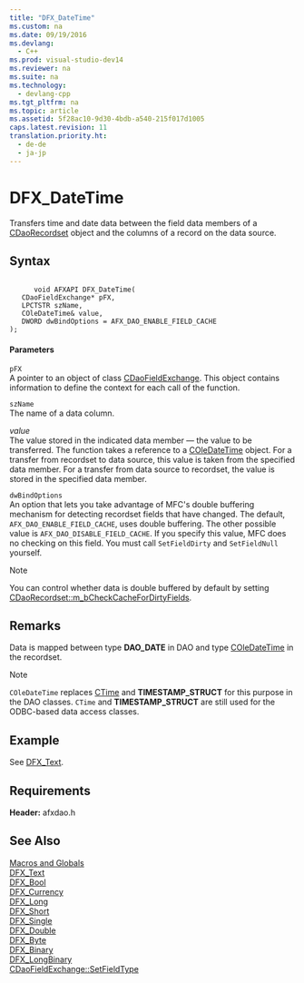 ```yaml
---
title: "DFX_DateTime"
ms.custom: na
ms.date: 09/19/2016
ms.devlang: 
  - C++
ms.prod: visual-studio-dev14
ms.reviewer: na
ms.suite: na
ms.technology: 
  - devlang-cpp
ms.tgt_pltfrm: na
ms.topic: article
ms.assetid: 5f28ac10-9d30-4bdb-a540-215f017d1005
caps.latest.revision: 11
translation.priority.ht: 
  - de-de
  - ja-jp
---
```

# DFX_DateTime
Transfers time and date data between the field data members of a [CDaoRecordset](../vs140/CDaoRecordset-Class.md) object and the columns of a record on the data source.  
  
## Syntax  
  
```  
  
      void AFXAPI DFX_DateTime(  
   CDaoFieldExchange* pFX,  
   LPCTSTR szName,  
   COleDateTime& value,  
   DWORD dwBindOptions = AFX_DAO_ENABLE_FIELD_CACHE   
);  
```  
  
#### Parameters  
 `pFX`  
 A pointer to an object of class [CDaoFieldExchange](../vs140/CDaoFieldExchange-Class.md). This object contains information to define the context for each call of the function.  
  
 `szName`  
 The name of a data column.  
  
 *value*  
 The value stored in the indicated data member — the value to be transferred. The function takes a reference to a [COleDateTime](../vs140/COleDateTime-Class.md) object. For a transfer from recordset to data source, this value is taken from the specified data member. For a transfer from data source to recordset, the value is stored in the specified data member.  
  
 `dwBindOptions`  
 An option that lets you take advantage of MFC's double buffering mechanism for detecting recordset fields that have changed. The default, `AFX_DAO_ENABLE_FIELD_CACHE`, uses double buffering. The other possible value is `AFX_DAO_DISABLE_FIELD_CACHE`. If you specify this value, MFC does no checking on this field. You must call `SetFieldDirty` and `SetFieldNull` yourself.  
  
> [!NOTE]
>  You can control whether data is double buffered by default by setting [CDaoRecordset::m_bCheckCacheForDirtyFields](../vs140/CDaoRecordset--m_bCheckCacheForDirtyFields.md).  
  
## Remarks  
 Data is mapped between type **DAO_DATE** in DAO and type [COleDateTime](../vs140/COleDateTime-Class.md) in the recordset.  
  
> [!NOTE]
>  `COleDateTime` replaces [CTime](../Topic/CTime%20Class.md) and **TIMESTAMP_STRUCT** for this purpose in the DAO classes. `CTime` and **TIMESTAMP_STRUCT** are still used for the ODBC-based data access classes.  
  
## Example  
 See [DFX_Text](../vs140/DFX_Text.md).  
  
## Requirements  
 **Header:** afxdao.h  
  
## See Also  
 [Macros and Globals](../vs140/MFC-Macros-and-Globals.md)   
 [DFX_Text](../vs140/DFX_Text.md)   
 [DFX_Bool](../vs140/DFX_Bool.md)   
 [DFX_Currency](../vs140/DFX_Currency.md)   
 [DFX_Long](../vs140/DFX_Long.md)   
 [DFX_Short](../vs140/DFX_Short.md)   
 [DFX_Single](../vs140/DFX_Single.md)   
 [DFX_Double](../vs140/DFX_Double.md)   
 [DFX_Byte](../vs140/DFX_Byte.md)   
 [DFX_Binary](../vs140/DFX_Binary.md)   
 [DFX_LongBinary](../vs140/DFX_LongBinary.md)   
 [CDaoFieldExchange::SetFieldType](../vs140/CDaoFieldExchange--SetFieldType.md)